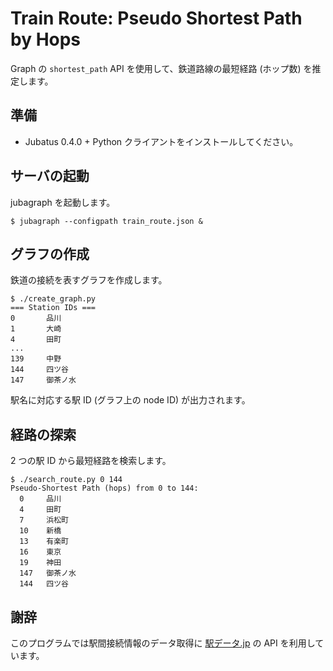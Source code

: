 Train Route: Pseudo Shortest Path by Hops
=========================================

Graph の `shortest_path` API を使用して、鉄道路線の最短経路 (ホップ数) を推定します。

準備
----

* Jubatus 0.4.0 + Python クライアントをインストールしてください。

サーバの起動
------------

jubagraph を起動します。

```
$ jubagraph --configpath train_route.json &
```

グラフの作成
------------

鉄道の接続を表すグラフを作成します。

```
$ ./create_graph.py
=== Station IDs ===
0       品川
1       大崎
4       田町
...
139     中野
144     四ツ谷
147     御茶ノ水
```

駅名に対応する駅 ID (グラフ上の node ID) が出力されます。

経路の探索
----------

2 つの駅 ID から最短経路を検索します。

```
$ ./search_route.py 0 144
Pseudo-Shortest Path (hops) from 0 to 144:
  0     品川
  4     田町
  7     浜松町
  10    新橋
  13    有楽町
  16    東京
  19    神田
  147   御茶ノ水
  144   四ツ谷
```

謝辞
----

このプログラムでは駅間接続情報のデータ取得に [駅データ.jp](http://www.ekidata.jp/) の API を利用しています。

